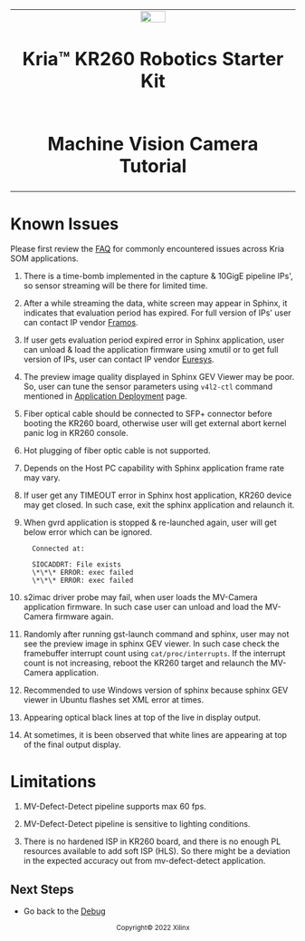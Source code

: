 <table>
 <tr>
   <td align="center"><img src="https://www.xilinx.com/content/dam/xilinx/imgs/press/media-kits/corporate/xilinx-logo.png" width="30%"/><h1>Kria&trade; KR260 Robotics Starter Kit</h1>
   </td>
 </tr>
 <tr>
 <td align="center"><h1>Machine Vision Camera Tutorial</h1>
 
 </td>
 </tr>
</table>

# Known Issues

Please first review the [FAQ](https://xilinx.github.io/kria-apps-docs/faq.html) for commonly encountered issues across Kria SOM applications.

1. There is a time-bomb implemented in the capture & 10GigE pipeline IPs', so sensor streaming will be there for limited time.

2. After a while streaming the data, white screen may appear in Sphinx, it indicates that evaluation period has expired. For full version of IPs' user can contact IP vendor [Framos](sales@framos.com).

3. If user gets evaluation period expired error in Sphinx application, user can unload & load the application firmware using xmutil or to get full version of IPs, user can contact IP vendor [Euresys](https://www.euresys.com/en/About-us/Blog-event/News/New-GigE-Vision-Viewer-for-AMD-Xilinx-Kria-KR260-R).

4. The preview image quality displayed in Sphinx GEV Viewer may be poor. So, user can tune the sensor parameters using `v4l2-ctl` command mentioned in [Application Deployment](app_deployment.md) page.

5. Fiber optical cable should be connected to SFP+ connector before booting the KR260 board, otherwise user will get external abort kernel panic log in KR260 console.

6. Hot plugging of fiber optic cable is not supported.

7. Depends on the Host PC capability with Sphinx application frame rate may vary.

8. If user get any TIMEOUT error in Sphinx host application, KR260 device may get closed. In such case, exit the sphinx application and relaunch it.

9. When gvrd application is stopped & re-launched again, user will get below error which can be ignored.

    ```
      Connected at:

      SIOCADDRT: File exists
      \*\*\* ERROR: exec failed
      \*\*\* ERROR: exec failed
    ```

10. s2imac driver probe may fail, when user loads the MV-Camera application firmware. In such case user can unload and load the MV-Camera firmware again.

11. Randomly after running gst-launch command and sphinx, user may not see the preview image in sphinx GEV viewer. In such case check the framebuffer interrupt count using `cat/proc/interrupts`. If the interrupt count is not increasing, reboot the KR260 target and relaunch the MV-Camera application.

12. Recommended to use Windows version of sphinx because sphinx GEV viewer in Ubuntu flashes set XML error at times.

13. Appearing optical black lines at top of the live in display output.

14. At sometimes, it is been observed that white lines are appearing at top of the final output display.

# Limitations

1. MV-Defect-Detect pipeline supports max 60 fps.

2. MV-Defect-Detect pipeline is sensitive to lighting conditions.

3. There is no hardened ISP in KR260 board, and there is no enough PL resources available to add soft ISP (HLS). So there might be a deviation in the expected accuracy out from mv-defect-detect application.

## Next Steps

* Go back to the [Debug](debug.md)

<!---

Licensed under the Apache License, Version 2.0 (the "License"); you may not use this file except in compliance with the License.

You may obtain a copy of the License at http://www.apache.org/licenses/LICENSE-2.0.

Unless required by applicable law or agreed to in writing, software distributed under the License is distributed on an "AS IS" BASIS, WITHOUT WARRANTIES OR CONDITIONS OF ANY KIND, either express or implied. See the License for the specific language governing permissions and limitations under the License.

-->
<p align="center"><sup>Copyright&copy; 2022 Xilinx</sup></p>